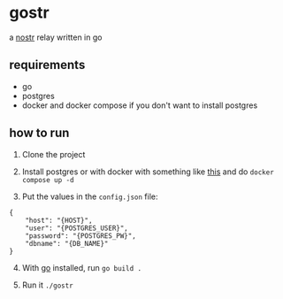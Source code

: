# gostr

a [nostr](https://github.com/nostr-protocol/nostr) relay written in go

## requirements
* go
* postgres
* docker and docker compose if you don't want to install postgres

## how to run

1. Clone the project

2. Install postgres or with docker with something like [this](https://github.com/docker/awesome-compose/tree/master/postgresql-pgadmin) and do `docker compose up -d`

3. Put the values in the `config.json` file:
```
{
	"host": "{HOST}",
	"user": "{POSTGRES_USER}",
	"password": "{POSTGRES_PW}",
	"dbname": "{DB_NAME}"
}
```

4. With [go](https://go.dev/doc/install) installed, run `go build .` 

5. Run it `./gostr`
